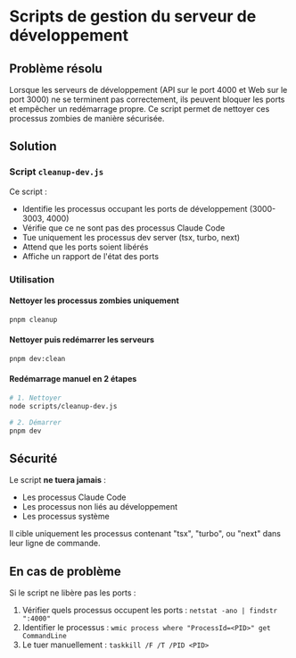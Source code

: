 # Scripts de gestion du serveur de développement

## Problème résolu

Lorsque les serveurs de développement (API sur le port 4000 et Web sur le port 3000) ne se terminent pas correctement, ils peuvent bloquer les ports et empêcher un redémarrage propre. Ce script permet de nettoyer ces processus zombies de manière sécurisée.

## Solution

### Script `cleanup-dev.js`

Ce script :
- Identifie les processus occupant les ports de développement (3000-3003, 4000)
- Vérifie que ce ne sont pas des processus Claude Code
- Tue uniquement les processus dev server (tsx, turbo, next)
- Attend que les ports soient libérés
- Affiche un rapport de l'état des ports

### Utilisation

#### Nettoyer les processus zombies uniquement
```bash
pnpm cleanup
```

#### Nettoyer puis redémarrer les serveurs
```bash
pnpm dev:clean
```

#### Redémarrage manuel en 2 étapes
```bash
# 1. Nettoyer
node scripts/cleanup-dev.js

# 2. Démarrer
pnpm dev
```

## Sécurité

Le script **ne tuera jamais** :
- Les processus Claude Code
- Les processus non liés au développement
- Les processus système

Il cible uniquement les processus contenant "tsx", "turbo", ou "next" dans leur ligne de commande.

## En cas de problème

Si le script ne libère pas les ports :
1. Vérifier quels processus occupent les ports : `netstat -ano | findstr ":4000"`
2. Identifier le processus : `wmic process where "ProcessId=<PID>" get CommandLine`
3. Le tuer manuellement : `taskkill /F /T /PID <PID>`